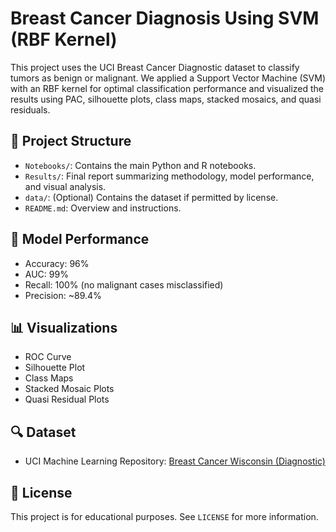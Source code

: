 # Breast Cancer Diagnosis Using SVM (RBF Kernel)

This project uses the UCI Breast Cancer Diagnostic dataset to classify tumors as benign or malignant. We applied a Support Vector Machine (SVM) with an RBF kernel for optimal classification performance and visualized the results using PAC, silhouette plots, class maps, stacked mosaics, and quasi residuals.

## 📁 Project Structure

- `Notebooks/`: Contains the main Python and R notebooks.
- `Results/`: Final report summarizing methodology, model performance, and visual analysis.
- `data/`: (Optional) Contains the dataset if permitted by license.
- `README.md`: Overview and instructions.

## 🧪 Model Performance

- Accuracy: 96%
- AUC: 99%
- Recall: 100% (no malignant cases misclassified)
- Precision: ~89.4%

## 📊 Visualizations

- ROC Curve
- Silhouette Plot
- Class Maps
- Stacked Mosaic Plots
- Quasi Residual Plots

## 🔍 Dataset

- UCI Machine Learning Repository: [Breast Cancer Wisconsin (Diagnostic)](https://archive.ics.uci.edu/ml/datasets/Breast+Cancer+Wisconsin+(Diagnostic))

## 📜 License

This project is for educational purposes. See `LICENSE` for more information.
